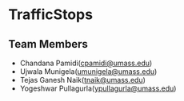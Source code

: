 # TrafficStops
## Team Members
* Chandana Pamidi(cpamidi@umass.edu)
* Ujwala Munigela(umunigela@umass.edu)
* Tejas Ganesh Naik(tnaik@umass.edu)
* Yogeshwar Pullagurla(ypullagurla@umass.edu)
